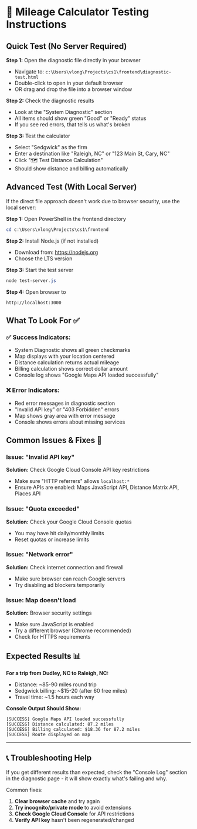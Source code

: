 # 🧪 Mileage Calculator Testing Instructions

## Quick Test (No Server Required)

**Step 1:** Open the diagnostic file directly in your browser
- Navigate to: `c:\Users\vlong\Projects\cs1\frontend\diagnostic-test.html`
- Double-click to open in your default browser
- OR drag and drop the file into a browser window

**Step 2:** Check the diagnostic results
- Look at the "System Diagnostic" section
- All items should show green "Good" or "Ready" status
- If you see red errors, that tells us what's broken

**Step 3:** Test the calculator
- Select "Sedgwick" as the firm
- Enter a destination like "Raleigh, NC" or "123 Main St, Cary, NC"  
- Click "🗺️ Test Distance Calculation"
- Should show distance and billing automatically

## Advanced Test (With Local Server)

If the direct file approach doesn't work due to browser security, use the local server:

**Step 1:** Open PowerShell in the frontend directory
```powershell
cd c:\Users\vlong\Projects\cs1\frontend
```

**Step 2:** Install Node.js (if not installed)
- Download from: https://nodejs.org
- Choose the LTS version

**Step 3:** Start the test server
```powershell
node test-server.js
```

**Step 4:** Open browser to
```
http://localhost:3000
```

## What To Look For ✅

### ✅ **Success Indicators:**
- System Diagnostic shows all green checkmarks
- Map displays with your location centered
- Distance calculation returns actual mileage
- Billing calculation shows correct dollar amount
- Console log shows "Google Maps API loaded successfully"

### ❌ **Error Indicators:**
- Red error messages in diagnostic section  
- "Invalid API key" or "403 Forbidden" errors
- Map shows gray area with error message
- Console shows errors about missing services

## Common Issues & Fixes 🔧

### **Issue: "Invalid API key"**
**Solution:** Check Google Cloud Console API key restrictions
- Make sure "HTTP referrers" allows `localhost:*`
- Ensure APIs are enabled: Maps JavaScript API, Distance Matrix API, Places API

### **Issue: "Quota exceeded"** 
**Solution:** Check your Google Cloud Console quotas
- You may have hit daily/monthly limits
- Reset quotas or increase limits

### **Issue: "Network error"**
**Solution:** Check internet connection and firewall
- Make sure browser can reach Google servers
- Try disabling ad blockers temporarily

### **Issue: Map doesn't load**
**Solution:** Browser security settings
- Make sure JavaScript is enabled
- Try a different browser (Chrome recommended)
- Check for HTTPS requirements

## Expected Results 📊

**For a trip from Dudley, NC to Raleigh, NC:**
- Distance: ~85-90 miles round trip
- Sedgwick billing: ~$15-20 (after 60 free miles)
- Travel time: ~1.5 hours each way

**Console Output Should Show:**
```
[SUCCESS] Google Maps API loaded successfully  
[SUCCESS] Distance calculated: 87.2 miles
[SUCCESS] Billing calculated: $18.36 for 87.2 miles
[SUCCESS] Route displayed on map
```

---

## 📞 Troubleshooting Help

If you get different results than expected, check the "Console Log" section in the diagnostic page - it will show exactly what's failing and why.

Common fixes:
1. **Clear browser cache** and try again
2. **Try incognito/private mode** to avoid extensions
3. **Check Google Cloud Console** for API restrictions
4. **Verify API key** hasn't been regenerated/changed
